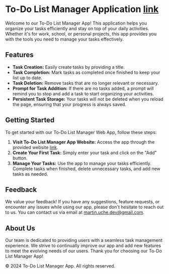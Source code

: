 # To-Do List Manager Application [link](https://main--luxury-cassata-5fb346.netlify.app/)

Welcome to our To-Do List Manager App! This application helps you organize your tasks efficiently and stay on top of your daily activities. Whether it's for work, school, or personal projects, this app provides you with the tools you need to manage your tasks effectively.

## Features
- **Task Creation:** Easily create tasks by providing a title.
- **Task Completion:** Mark tasks as completed once finished to keep your list up to date.
- **Task Deletion:** Remove tasks that are no longer relevant or necessary.
- **Prompt for Task Addition:** If there are no tasks added, a prompt will remind you to stop and add a task to start organizing your activities.
- **Persistent Task Storage:** Your tasks will not be deleted when you reload the page, ensuring that your progress is always saved.

## Getting Started

To get started with our To-Do List Manager Web App, follow these steps:

1. **Visit To-Do List Manager App Website:** Access the app through the provided website [link](https://main--luxury-cassata-5fb346.netlify.app/).
1. **Create Your First Task:** Simply enter your task and click on the "Add" button.
1. **Manage Your Tasks:** Use the app to manage your tasks efficiently. Complete tasks when finished, delete unnecessary tasks, and add new tasks as needed.

## Feedback

We value your feedback! If you have any suggestions, feature requests, or encounter any issues while using our app, please don't hesitate to reach out to us. You can contact us via email at martin.uche.dev@gmail.com.


## About Us

Our team is dedicated to providing users with a seamless task management experience. We strive to continually improve our app and add new features to meet the evolving needs of our users. Thank you for choosing our To-Do List Manager App!


© 2024 To-Do List Manager App. All rights reserved.
